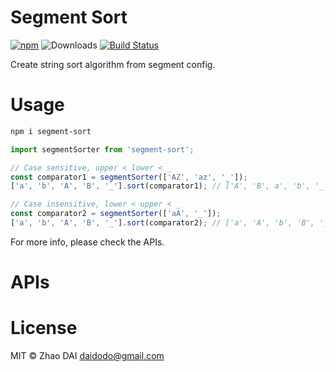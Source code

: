 # Segment Sort

<!--
First publish:

```sh
npm publish --access public
```
-->

[![npm](https://img.shields.io/npm/v/segment-sort.svg)](https://www.npmjs.com/package/segment-sort)
![Downloads](https://img.shields.io/npm/dm/segment-sort.svg)
[![Build Status](https://github.com/daidodo/segment-sort/actions/workflows/node.js.yml/badge.svg)](https://github.com/daidodo/segment-sort/actions)

Create string sort algorithm from segment config.

# Usage

```sh
npm i segment-sort
```

```ts
import segmentSorter from 'segment-sort';

// Case sensitive, upper < lower < _
const comparator1 = segmentSorter(['AZ', 'az', '_']);
['a', 'b', 'A', 'B', '_'].sort(comparator1); // ['A', 'B', a', 'b', '_']

// Case insensitive, lower < upper < _
const comparator2 = segmentSorter(['aA', '_']);
['a', 'b', 'A', 'B', '_'].sort(comparator2); // ['a', 'A', 'b', 'B', '_']
```

For more info, please check the APIs.

# APIs

# License

MIT © Zhao DAI <daidodo@gmail.com>
